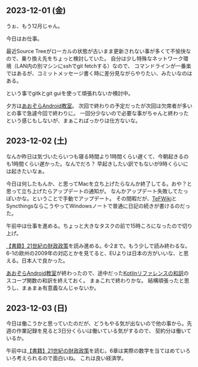## 2023-12-01 (金)

うぉ、もう12月じゃん。

今日はお仕事。

最近Source Treeがローカルの状態が古いまま更新されない事が多くて不愉快なので、乗り換え先をちょっと検討していた。
自分は少し特殊なネットワーク環境（LAN内の別マシンにsshでgit fetchする）なので、
コマンドラインが一番楽ではあるが、コミットメッセージ書く時に差分見ながらやりたい、みたいなのはある。

という事でgitkとgit guiを使って頑張れないか検討中。

夕方は[あおぞらAndroid教室](%E3%81%82%E3%81%8A%E3%81%9E%E3%82%89Android%E6%95%99%E5%AE%A4)。
次回で終わりの予定だったが次回は欠席者が多いとの事で急遽今回で終わりに。
一回分少ないので必要な事がちゃんと終わったという感じもしないが、まぁこればっかりは仕方ないな。

## 2023-12-02 (土)

なんか昨日は気づいたらいつも寝る時間より1時間くらい遅くて、今朝起きるのも1時間くらい遅かった。なんでだろ？
早起きしたい訳でもないが9時くらいには起きたいなぁ。

今日は何したもんか、と思ってMacを立ち上げたらなんか終了してる。おや？と思って立ち上げたらアップデートの通知が。
なんかアップデート失敗してたっぽいかな。ということで手動でアップデート。
その間暇だが、[TeFWiki](TeFWiki)とSyncthingsならこうやってWindowsノートで普通に日記の続きが書けるのだった。

午前中は仕事を進める。ちょっと大きなタスクの前で15時ころになったので切り上げ。

[【書籍】21世紀の財政政策](%E3%80%90%E6%9B%B8%E7%B1%8D%E3%80%9121%E4%B8%96%E7%B4%80%E3%81%AE%E8%B2%A1%E6%94%BF%E6%94%BF%E7%AD%96)を読み進める。6-2まで。もう少しで読み終わるな。
6-1の欧州の2009年の対応とかを見てると、EUよりは日本の方がいいな、と思える。日本人で良かった。

[あおぞらAndroid教室](%E3%81%82%E3%81%8A%E3%81%9E%E3%82%89Android%E6%95%99%E5%AE%A4)が終わったので、途中だった[Kotlinリファレンスの和訳](Kotlin%E3%83%AA%E3%83%95%E3%82%A1%E3%83%AC%E3%83%B3%E3%82%B9%E3%81%AE%E5%92%8C%E8%A8%B3)のスコープ関数の和訳を終えておく。
まぁこれで終わりかな。
結構頑張ったと思うし、まぁまぁ有意義なんじゃないか。

## 2023-12-03 (日)

今日は働こうかと思っていたのだが、どうもやる気が出ないので他の事から。先週の作業記録を見ると3日分くらいは働いている気がするので、
契約分は働いているか。

午前中は[【書籍】21世紀の財政政策](%E3%80%90%E6%9B%B8%E7%B1%8D%E3%80%9121%E4%B8%96%E7%B4%80%E3%81%AE%E8%B2%A1%E6%94%BF%E6%94%BF%E7%AD%96)を読む。6章は実際の数字を当てはめていろいろ考えられるので面白いね。
これは良い経済学。